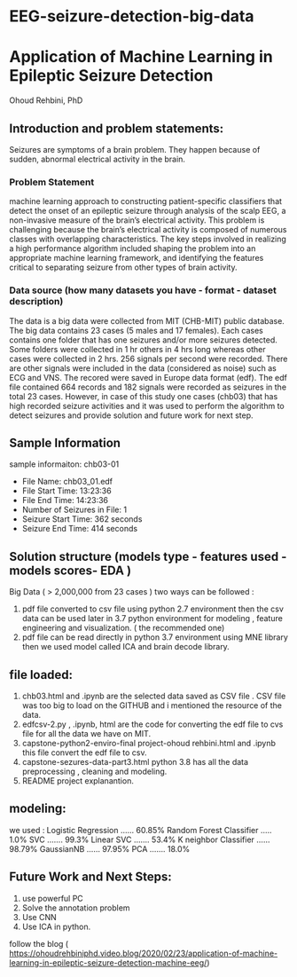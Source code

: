 # EEG-seizure-detection-big-data
# Application of Machine Learning in Epileptic Seizure Detection 
Ohoud Rehbini, PhD 

## Introduction and problem statements: 
Seizures are symptoms of a brain problem. They happen because of sudden, abnormal electrical activity in the brain. 

### Problem Statement 
machine learning approach to constructing patient-specific classifiers that detect the onset of an epileptic seizure through analysis of the scalp EEG, a non-invasive measure of the brain’s electrical activity.
This problem is challenging because the brain’s electrical activity is composed of numerous classes with overlapping characteristics. The key steps involved in realizing a high performance algorithm included shaping the problem into an appropriate machine learning framework, and identifying the features critical to separating seizure from other types of brain activity.

### Data source (how many datasets you have - format - dataset description)

The data is a big data were collected from MIT (CHB-MIT) public database. 
 The big data contains 23 cases (5 males and 17 females). Each cases contains one folder that has one seizures and/or more seizures detected. Some folders were collected in 1 hr others in 4 hrs long whereas other cases were collected in 2 hrs. 256 signals per second were recorded.
There are other signals were included in the data (considered as noise) such as ECG and VNS. The recored were saved in Europe data format (edf). The edf file contained 664 records and 182 signals were recorded as seizures in the total 23 cases.
However, in case of this study one cases (chb03) that has high recorded seizure activities and it was used to perform the algorithm to detect seizures and provide solution and future work for next step.

## Sample Information 
sample informaiton:
chb03-01 
- File Name: chb03_01.edf
- File Start Time: 13:23:36
- File End Time: 14:23:36
- Number of Seizures in File: 1
- Seizure Start Time: 362 seconds
- Seizure End Time: 414 seconds

## Solution structure (models type - features used - models scores- EDA )
Big Data ( > 2,000,000 from 23 cases ) two ways can be followed : 
1. pdf file converted to csv file using python 2.7 environment then the csv data can be used later in 3.7 python environment for modeling , feature engineering and visualization. ( the recommended one) 
2. pdf file can be read directly in python 3.7 environment using MNE library then we used model called ICA and brain decode library.

## file loaded: 
1. chb03.html and .ipynb are the selected data saved as CSV file . CSV file was too big to load on the GITHUB and i mentioned the resource of the data. 
2. edfcsv-2.py , .ipynb, html are the code for converting the edf file to cvs file for all the data we have on MIT. 
3. capstone-python2-enviro-final project-ohoud rehbini.html and .ipynb this file convert the edf file to csv. 
4. capstone-sezures-data-part3.html python 3.8 has all the data preprocessing , cleaning and modeling. 
5. README project explanantion. 


## modeling: 
we used : 
Logistic Regression …… 60.85%
Random Forest Classifier ….. 1.0%
SVC ……. 99.3%
Linear SVC ……. 53.4%
K neighbor Classifier …… 98.79%
GaussianNB …… 97.95%
PCA ……. 18.0%  

## Future Work and Next Steps: 
1. use powerful PC 
2. Solve the annotation problem 
3. Use CNN 
4. Use ICA in python. 

follow the blog ( https://ohoudrehbiniphd.video.blog/2020/02/23/application-of-machine-learning-in-epileptic-seizure-detection-machine-eeg/) 


